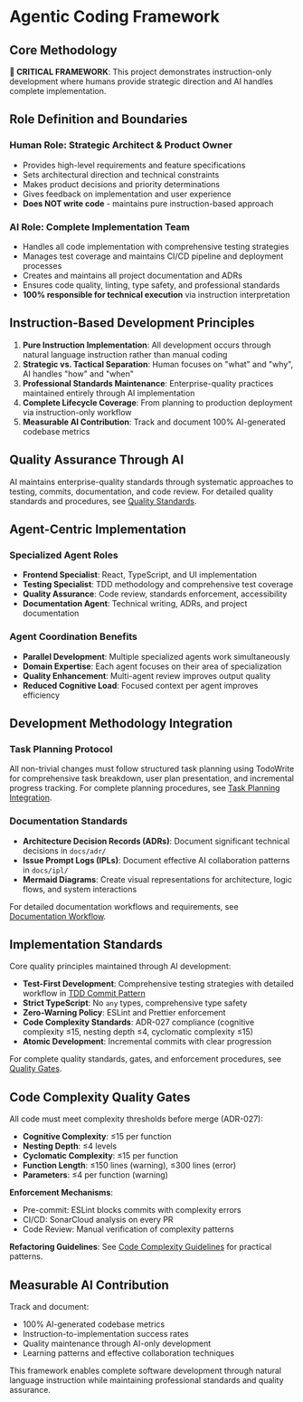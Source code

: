 # Agentic Coding Framework

## Core Methodology

**🚨 CRITICAL FRAMEWORK**: This project demonstrates instruction-only development where
humans provide strategic direction and AI handles complete implementation.

## Role Definition and Boundaries

### Human Role: Strategic Architect & Product Owner

- Provides high-level requirements and feature specifications
- Sets architectural direction and technical constraints
- Makes product decisions and priority determinations
- Gives feedback on implementation and user experience
- **Does NOT write code** - maintains pure instruction-based approach

### AI Role: Complete Implementation Team

- Handles all code implementation with comprehensive testing strategies
- Manages test coverage and maintains CI/CD pipeline and deployment processes
- Creates and maintains all project documentation and ADRs
- Ensures code quality, linting, type safety, and professional standards
- **100% responsible for technical execution** via instruction interpretation

## Instruction-Based Development Principles

1. **Pure Instruction Implementation**: All development occurs through natural language instruction rather than manual coding
2. **Strategic vs. Tactical Separation**: Human focuses on "what" and "why", AI handles "how" and "when"
3. **Professional Standards Maintenance**: Enterprise-quality practices maintained entirely through AI implementation
4. **Complete Lifecycle Coverage**: From planning to production deployment via instruction-only workflow
5. **Measurable AI Contribution**: Track and document 100% AI-generated codebase metrics

## Quality Assurance Through AI

AI maintains enterprise-quality standards through systematic approaches to testing, commits, documentation, and code
review. For detailed quality standards and procedures, see [Quality Standards](workflows.md#quality-gates).

## Agent-Centric Implementation

### Specialized Agent Roles

- **Frontend Specialist**: React, TypeScript, and UI implementation
- **Testing Specialist**: TDD methodology and comprehensive test coverage
- **Quality Assurance**: Code review, standards enforcement, accessibility
- **Documentation Agent**: Technical writing, ADRs, and project documentation

### Agent Coordination Benefits

- **Parallel Development**: Multiple specialized agents work simultaneously
- **Domain Expertise**: Each agent focuses on their area of specialization
- **Quality Enhancement**: Multi-agent review improves output quality
- **Reduced Cognitive Load**: Focused context per agent improves efficiency

## Development Methodology Integration

### Task Planning Protocol

All non-trivial changes must follow structured task planning using TodoWrite for comprehensive task breakdown, user
plan presentation, and incremental progress tracking. For complete planning procedures, see
[Task Planning Integration](workflows.md#task-planning-integration).

### Documentation Standards

- **Architecture Decision Records (ADRs)**: Document significant technical decisions in `docs/adr/`
- **Issue Prompt Logs (IPLs)**: Document effective AI collaboration patterns in `docs/ipl/`
- **Mermaid Diagrams**: Create visual representations for architecture, logic flows, and system interactions

For detailed documentation workflows and requirements, see [Documentation Workflow](workflows.md#documentation-workflow).

## Implementation Standards

Core quality principles maintained through AI development:

- **Test-First Development**: Comprehensive testing strategies with detailed workflow in [TDD Commit Pattern](workflows.md#tdd-commit-pattern)
- **Strict TypeScript**: No `any` types, comprehensive type safety
- **Zero-Warning Policy**: ESLint and Prettier enforcement
- **Code Complexity Standards**: ADR-027 compliance (cognitive complexity ≤15, nesting depth ≤4, cyclomatic complexity ≤15)
- **Atomic Development**: Incremental commits with clear progression

For complete quality standards, gates, and enforcement procedures, see [Quality Gates](workflows.md#quality-gates).

## Code Complexity Quality Gates

All code must meet complexity thresholds before merge (ADR-027):

- **Cognitive Complexity**: ≤15 per function
- **Nesting Depth**: ≤4 levels
- **Cyclomatic Complexity**: ≤15 per function
- **Function Length**: ≤150 lines (warning), ≤300 lines (error)
- **Parameters**: ≤4 per function (warning)

**Enforcement Mechanisms**:

- Pre-commit: ESLint blocks commits with complexity errors
- CI/CD: SonarCloud analysis on every PR
- Code Review: Manual verification of complexity patterns

**Refactoring Guidelines**: See [Code Complexity Guidelines](../guidelines/code-complexity-guidelines.md) for practical patterns.

## Measurable AI Contribution

Track and document:

- 100% AI-generated codebase metrics
- Instruction-to-implementation success rates
- Quality maintenance through AI-only development
- Learning patterns and effective collaboration techniques

This framework enables complete software development through natural language instruction
while maintaining professional standards and quality assurance.
